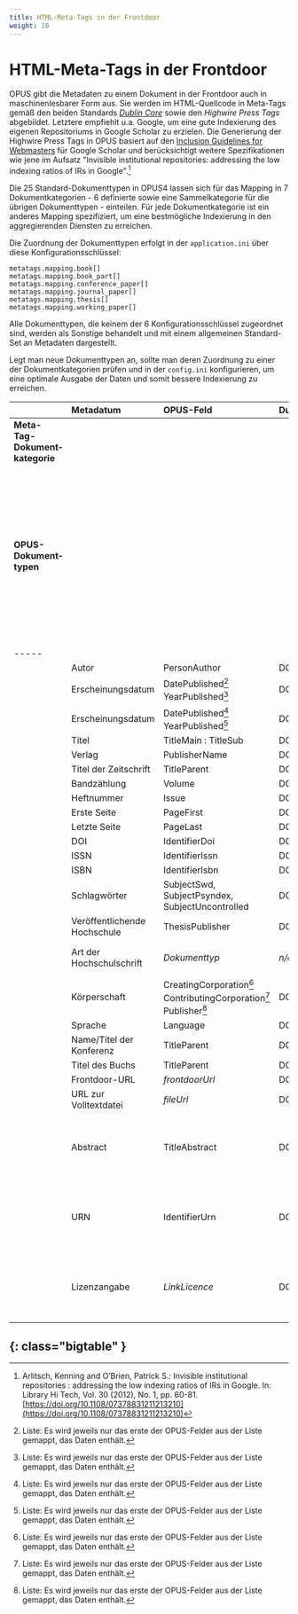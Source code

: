 ```yaml
---
title: HTML-Meta-Tags in der Frontdoor
weight: 10
---
```


# HTML-Meta-Tags in der Frontdoor

OPUS gibt die Metadaten zu einem Dokument in der Frontdoor auch in maschinenlesbarer Form aus. Sie werden im HTML-Quellcode
in Meta-Tags gemäß den beiden Standards [*Dublin Core*](http://www.dublincore.org/specifications/dublin-core/dcmi-terms/) 
sowie den *Highwire Press Tags* abgebildet. Letztere empfiehlt u.a. Google, um eine gute Indexierung des eigenen 
Repositoriums in Google Scholar zu erzielen. Die Generierung der Highwire Press Tags in OPUS basiert auf den 
[Inclusion Guidelines for Webmasters](https://scholar.google.de/intl/de/scholar/inclusion.html) für Google Scholar und 
berücksichtigt weitere Spezifikationen wie jene im Aufsatz "Invisible institutional repositories: addressing the low 
indexing ratios of IRs in Google".[^1]

Die 25 Standard-Dokumenttypen in OPUS4 lassen sich für das Mapping in 7 Dokumentkategorien - 6 definierte sowie eine 
Sammelkategorie für die übrigen Dokumenttypen - einteilen. Für jede Dokumentkategorie ist ein anderes Mapping 
spezifiziert, um eine bestmögliche Indexierung in den aggregierenden Diensten zu erreichen. 

Die Zuordnung der Dokumenttypen erfolgt in der `application.ini` über diese Konfigurationsschlüssel:
~~~~
metatags.mapping.book[]
metatags.mapping.book_part[]
metatags.mapping.conference_paper[]
metatags.mapping.journal_paper[]
metatags.mapping.thesis[]
metatags.mapping.working_paper[]
~~~~
Alle Dokumenttypen, die keinem der 6 Konfigurationsschlüssel zugeordnet sind, werden als Sonstige behandelt und mit 
einem allgemeinen Standard-Set an Metadaten dargestellt.

Legt man neue Dokumenttypen an, sollte man deren Zuordnung zu einer der Dokumentkategorien prüfen und in der 
`config.ini` konfigurieren, um eine optimale Ausgabe der Daten und somit bessere Indexierung zu erreichen.

| | Metadatum | OPUS-Feld | Dublin Core | Highwire Press Tag | | | | | | | | Anmerkungen |
|:--|:--------|:----------|:------------|:-----------------|:-|:-|:-|:-|:-|:-|:-|:-------|
| **Meta-Tag-Dokument&shy;kategorie** | | | | | book | bookpart | conference_paper | journal_paper | thesis | working_paper | *Sonstige* | |
| **OPUS-Dokument&shy;typen** | | | | | **book** (Buch) | **bookPart** (Teil eines Buchs/Kapitel) | **conferenceObject** (Konferenzveröffentlichung) | **article** (Wissenschaftl. Artikel) <br /> **contributionToPeriodical** (Beitrag zu nichtwissenschaft. Zeitschrift) <br /> **periodicalPart** (Ausgabe/Heft zu einer Zeitschrift) <br /> **preprint** (Preprint) | **bachelorthesis** (Bachelorarbeit)<br />**diplom** (Diplomarbeit)<br />**doctoralthesis** (Dissertation)<br />**examen** (Examensarbeit)<br />**habilitation** (Habilitation)<br />**magister** (Magisterarbeit)<br />**masterthesis** (Masterarbeit)<br />**studythesis** (Studienarbeit) | **workingPaper** (Arbeitspapier) | **courseMaterial** (Lehrmaterial)<br />**image** (Bild)<br />**lecture** (Vorlesung)<br />**movingImage** (Bewegte Bilder)<br />**other** (Sonstiges)<br />**periodical** (Periodikum/Zeitschrift)<br />**review** (Rezension)<br />**report** (Bericht) <br />**sound** (Ton) | 
|-----
| | Autor | PersonAuthor | DC.creator | citation_author | X | X | X | X | X | X | X | |
| | Erscheinungsdatum | DatePublished[^2]<br />YearPublished[^2] | DC.date | citation_date | X | X | X | X | X | X | X | |
| | Erscheinungsdatum | DatePublished[^2]<br />YearPublished[^2] | DC.issued | citation_publication_date | X | X | X | X | X | X | X | | 
| | Titel | TitleMain : TitleSub | DC.title | citation_title | X | X | X | X | X | X | X | |
| | Verlag | PublisherName | DC.publisher | citation_publisher | X | X | X | X | X | X | X | |
| | Titel der Zeitschrift | TitleParent | DC.relation.ispartof | citation_journal_title | | | | X | | | | |
| | Bandzählung | Volume | DC.citation.volume | citation_volume | | | X | X | | X | | |
| | Heftnummer | Issue | DC.citation.issue | citation_issue | | | X | X | | X | | |
| | Erste Seite | PageFirst | DC.citation.spage | citation_firstpage | | X | X | X | | | | |
| | Letzte Seite | PageLast | DC.citation.epage | citation_lastpage | | X | X | X | | | | |
| | DOI | IdentifierDoi | DC.identifier | citation_doi | X | X | X | X | X | X | X | |
| | ISSN | IdentifierIssn | DC.identifier | citation_issn | | | X | X | | X | X | |
| | ISBN | IdentifierIsbn | DC.identifier | citation_isbn | X | X | X | X | X | X | X | |
| | Schlagwörter | SubjectSwd, SubjectPsyndex, SubjectUncontrolled | DC.subject | citation_keywords | X | X | X | X | X | X | X | |
| | Veröffentlichende Hochschule | ThesisPublisher | DC.publisher | citation_dissertation_institution | | | | | X | | | |
| | Art der Hochschulschrift | *Dokumenttyp* | *n/a* | citation_dissertation_name | | | | | X | | | Konkretisierung der  Art der Abschlussarbeit |
| | Körperschaft | CreatingCorporation[^2]<br />ContributingCorporation[^2]<br />Publisher[^2]<br /> | DC.publisher | citation_technical_report_institution | | | | | | X | | |
| | Sprache | Language | DC.language | citation_language | X | X | X | X | X | X | X | |
| | Name/Titel der Konferenz | TitleParent | DC.relation.ispartof | citation_conference_title | | | X | | | | | |
| | Titel des Buchs | TitleParent | DC.relation.ispartof | citation_inbook_title | X | X | | | | | | |
| | Frontdoor-URL | *frontdoorUrl* | DC.identifier | citation_abstract_html_url | X | X | X | X | X | X | X | | 
| | URL zur Volltextdatei | *fileUrl* | DC.identifier | citation_pdf_url | X | X | X | X | X | X | X | |
| | Abstract | TitleAbstract | DC.description | *n/a* | X | X | X | X | X | X | X | Kein Mapping in Higwire Press Tags, da kein entsprechendes Element vorhanden |
| | URN | IdentifierUrn | DC.identifier | *n/a* | X | X | X | X | X | X | X | Kein Mapping in Higwire Press Tags, da kein entsprechendes Element vorhanden |
| | Lizenzangabe | *LinkLicence* | DC.rights | *n/a* | X | X | X | X | X | X | X | Kein Mapping in Higwire Press Tags, da kein entsprechendes Element vorhanden |
{: class="bigtable" }
----
[^1]: Arlitsch, Kenning and O’Brien, Patrick S.: Invisible institutional repositories : addressing the low indexing ratios of IRs in Google. In: Library Hi Tech, Vol. 30 (2012), No. 1, pp. 60-81. [https://doi.org/10.1108/07378831211213210](https://doi.org/10.1108/07378831211213210)

[^2]: Liste: Es wird jeweils nur das erste der OPUS-Felder aus der Liste gemappt, das Daten enthält.
